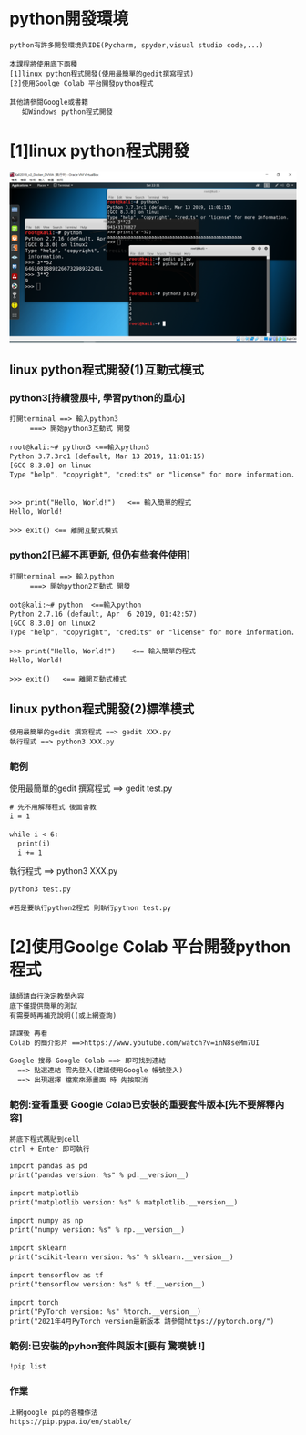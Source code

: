 # python開發環境
```
python有許多開發環境與IDE(Pycharm, spyder,visual studio code,...)

本課程將使用底下兩種
[1]linux python程式開發(使用最簡單的gedit撰寫程式)
[2]使用Goolge Colab 平台開發python程式

其他請參閱Google或書籍
   如Windows python程式開發
```
# [1]linux python程式開發

![linux python程式開發](./pic/Linux_Python開發.png)

## linux python程式開發(1)互動式模式
### python3[持續發展中, 學習python的重心]
```
打開terminal ==> 輸入python3
     ===> 開始python3互動式 開發
     
root@kali:~# python3 <==輸入python3
Python 3.7.3rc1 (default, Mar 13 2019, 11:01:15) 
[GCC 8.3.0] on linux
Type "help", "copyright", "credits" or "license" for more information.


>>> print("Hello, World!")   <== 輸入簡單的程式
Hello, World!

>>> exit() <== 離開互動式模式
```
### python2[已經不再更新, 但仍有些套件使用]
```
打開terminal ==> 輸入python
     ===> 開始python2互動式 開發

oot@kali:~# python  <==輸入python
Python 2.7.16 (default, Apr  6 2019, 01:42:57) 
[GCC 8.3.0] on linux2
Type "help", "copyright", "credits" or "license" for more information.

>>> print("Hello, World!")    <== 輸入簡單的程式
Hello, World!

>>> exit()   <== 離開互動式模式
```
## linux python程式開發(2)標準模式
```
使用最簡單的gedit 撰寫程式 ==> gedit XXX.py
執行程式 ==> python3 XXX.py
```
### 範例

使用最簡單的gedit 撰寫程式 ==> gedit test.py
```
# 先不用解釋程式 後面會教
i = 1

while i < 6:
  print(i)
  i += 1
```
執行程式 ==> python3 XXX.py
```
python3 test.py

#若是要執行python2程式 則執行python test.py
```
# [2]使用Goolge Colab 平台開發python程式
```
講師請自行決定教學內容
底下僅提供簡單的測試
有需要時再補充說明((或上網查詢)
```
```
請課後 再看
Colab 的簡介影片 ==>https://www.youtube.com/watch?v=inN8seMm7UI
```
```
Google 搜尋 Google Colab ==> 即可找到連結
  ==> 點選連結 需先登入(建議使用Google 帳號登入)
  ==> 出現選擇 檔案來源畫面 時 先按取消
```
### 範例:查看重要 Google Colab已安裝的重要套件版本[先不要解釋內容]
```
將底下程式碼貼到cell
ctrl + Enter 即可執行
```
```
import pandas as pd
print("pandas version: %s" % pd.__version__)
 
import matplotlib
print("matplotlib version: %s" % matplotlib.__version__)
 
import numpy as np
print("numpy version: %s" % np.__version__)
 
import sklearn
print("scikit-learn version: %s" % sklearn.__version__)
 
import tensorflow as tf
print("tensorflow version: %s" % tf.__version__)
 
import torch
print("PyTorch version: %s" %torch.__version__)
print("2021年4月PyTorch version最新版本 請參閱https://pytorch.org/")
```
### 範例:已安裝的pyhon套件與版本[要有 驚嘆號 !]
```
!pip list
```
### 作業
```
上網google pip的各種作法
https://pip.pypa.io/en/stable/
```
